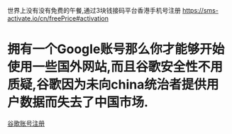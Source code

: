 世界上没有没有免费的午餐,通过3块钱接码平台香港手机号注册
https://sms-activate.io/cn/freePrice#activation



# 拥有一个Google账号那么你才能够开始使用一些国外网站,而且谷歌安全性不用质疑,谷歌因为未向china统治者提供用户数据而失去了中国市场.
[谷歌账号注册](https://discord.com/channels/1218507417533419531/1236290172145111120)